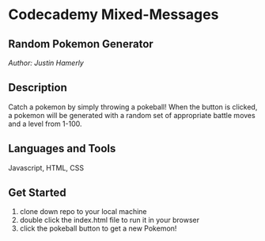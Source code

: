 # Codecademy Mixed-Messages

## Random Pokemon Generator

*Author: Justin Hamerly*

## Description

Catch a pokemon by simply throwing a pokeball!  When the button is clicked, a pokemon will be generated with a random set of appropriate battle moves and a level from 1-100.

## Languages and Tools

Javascript, HTML, CSS

## Get Started

1. clone down repo to your local machine
2. double click the index.html file to run it in your browser
3. click the pokeball button to get a new Pokemon!
